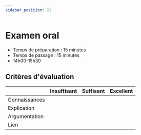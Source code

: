 ```yaml
---
sidebar_position: 21
---
```


# Examen oral

- Temps de préparation : 15 minutes
- Temps de passage : 15 minutes
- 14h00-15h30

## Critères d'évaluation

| &nbsp;        | Insuffisant | Suffisant | Excellent |
| ------------- | ----------- | --------- | --------- |
| Connaissances |             |           |           |
| Explication   |             |           |           |
| Argumentation |             |           |           |
| Lien          |             |           |           |
